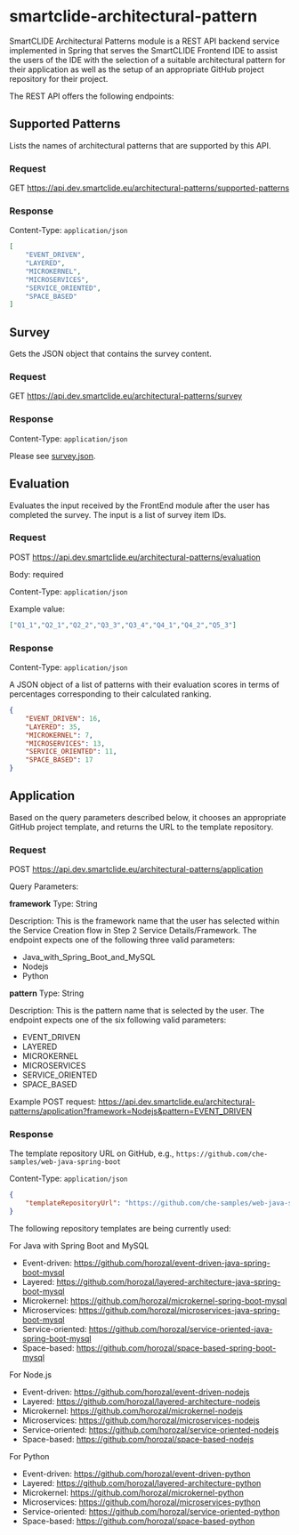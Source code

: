 # smartclide-architectural-pattern

SmartCLIDE Architectural Patterns module is a REST API backend service implemented in Spring that serves the SmartCLIDE Frontend IDE to assist the users of the IDE with the selection of a suitable architectural pattern for their application as well as the setup of an appropriate GitHub project repository for their project.

The REST API offers the following endpoints:

## Supported Patterns

Lists the names of architectural patterns that are supported by this API.

### Request

GET https://api.dev.smartclide.eu/architectural-patterns/supported-patterns

### Response

Content-Type: `application/json`

```json
[
    "EVENT_DRIVEN",
    "LAYERED",
    "MICROKERNEL",
    "MICROSERVICES",
    "SERVICE_ORIENTED",
    "SPACE_BASED"
]
```

## Survey

Gets the JSON object that contains the survey content.

### Request

GET https://api.dev.smartclide.eu/architectural-patterns/survey

### Response

Content-Type: `application/json`

Please see [survey.json](src/main/resources/jsonfiles/survey.json).

## Evaluation

Evaluates the input received by the FrontEnd module after the user has completed the survey. The input is a list of survey item IDs.

### Request

POST https://api.dev.smartclide.eu/architectural-patterns/evaluation

Body: required

Content-Type: `application/json`

Example value:

```json
["Q1_1","Q2_1","Q2_2","Q3_3","Q3_4","Q4_1","Q4_2","Q5_3"]
```
 
### Response

Content-Type: `application/json`

A JSON object of a list of patterns with their evaluation scores in terms of percentages corresponding to their calculated ranking.

```json
{
    "EVENT_DRIVEN": 16, 
    "LAYERED": 35,
    "MICROKERNEL": 7,
    "MICROSERVICES": 13,
    "SERVICE_ORIENTED": 11,
    "SPACE_BASED": 17
}
```

## Application

Based on the query parameters described below, it chooses an appropriate GitHub project template, and returns the URL to the template repository.

### Request

POST  https://api.dev.smartclide.eu/architectural-patterns/application 

Query Parameters:

**framework**
Type: String

Description: This is the framework name that the user has selected within the Service Creation flow in Step 2 Service Details/Framework. The endpoint expects one of the following three valid parameters:

- Java_with_Spring_Boot_and_MySQL
- Nodejs
- Python

**pattern**
Type: String

Description: This is the pattern name that is selected by the user. The endpoint expects one of the six following valid parameters:

- EVENT_DRIVEN
- LAYERED
- MICROKERNEL
- MICROSERVICES
- SERVICE_ORIENTED 
- SPACE_BASED

Example POST request: https://api.dev.smartclide.eu/architectural-patterns/application?framework=Nodejs&pattern=EVENT_DRIVEN

### Response 

The template repository URL on GitHub, e.g., `https://github.com/che-samples/web-java-spring-boot`

Content-Type: `application/json`

```json
{
    "templateRepositoryUrl": "https://github.com/che-samples/web-java-spring-boot"
}
```

The following repository templates are being currently used:

For Java with Spring Boot and MySQL
 - Event-driven: https://github.com/horozal/event-driven-java-spring-boot-mysql
 - Layered: https://github.com/horozal/layered-architecture-java-spring-boot-mysql
 - Microkernel: https://github.com/horozal/microkernel-spring-boot-mysql
 - Microservices: https://github.com/horozal/microservices-java-spring-boot-mysql
 - Service-oriented: https://github.com/horozal/service-oriented-java-spring-boot-mysql
 - Space-based: https://github.com/horozal/space-based-spring-boot-mysql

For Node.js
 - Event-driven: https://github.com/horozal/event-driven-nodejs
 - Layered: https://github.com/horozal/layered-architecture-nodejs
 - Microkernel: https://github.com/horozal/microkernel-nodejs
 - Microservices: https://github.com/horozal/microservices-nodejs
 - Service-oriented: https://github.com/horozal/service-oriented-nodejs
 - Space-based: https://github.com/horozal/space-based-nodejs

For Python
 - Event-driven: https://github.com/horozal/event-driven-python
 - Layered: https://github.com/horozal/layered-architecture-python
 - Microkernel: https://github.com/horozal/microkernel-python
 - Microservices: https://github.com/horozal/microservices-python
 - Service-oriented: https://github.com/horozal/service-oriented-python
 - Space-based: https://github.com/horozal/space-based-python

